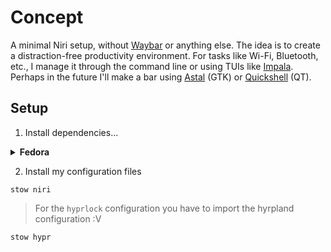 # Concept

A minimal Niri setup, without [Waybar](https://github.com/Alexays/Waybar) or anything else. The idea is to create a distraction-free productivity environment. For tasks like Wi-Fi,
Bluetooth, etc., I manage it through the command line or using TUIs like [Impala](https://github.com/pythops/impala). Perhaps in the future I'll make a bar using [Astal](https://github.com/Aylur/astal) (GTK) or
[Quickshell](https://github.com/quickshell-mirror/quickshell) (QT).

## Setup

1. Install dependencies...

<details>
<summary><b>Fedora</b></summary>

<p align="center">
    <b> </b>
</p>

- [Pipewire](https://github.com/PipeWire/pipewire), [Wireplumber](https://github.com/PipeWire/wireplumber) (Audio control)
- [brightnessctl](https://github.com/Hummer12007/brightnessctl) (Brightness control)
- [hyprlock](https://github.com/hyprwm/hyprlock) (Screen lock)
- [xwayland-satellite](https://github.com/Supreeeme/xwayland-satellite) (Running X11 apps in niri)
- [swaybg](https://github.com/swaywm/swaybg) (Wallpaper utility)

</details>

2. Install my configuration files

```shell
stow niri
```

> For the `hyprlock` configuration you have to import the hyrpland configuration :V

```shell
stow hypr
```
